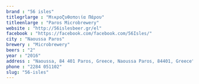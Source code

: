 ```yaml
---
brand : "56 isles"
titlegrlarge : "Μικροζυθοποιία Πάρου"
titleenlarge : "Paros Microbrewery"
website : "http://56islesbeer.gr/el"
facebook : "https://facebook.com/facebook.com/56Isles/"
city : "Naoussa Paros"
brewery : "Microbrewery"
beers : "2"
year : "2016"
address : "Naoussa, 84 401 Paros, Greece, Naoussa Paros, 84401, Greece"
phone : "2284 051102"
slug: "56-isles"
---
```

